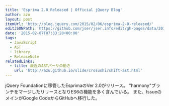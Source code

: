 ```yaml
---
title: 'Esprima 2.0 Released | Official jQuery Blog'
author: azu
layout: post
itemUrl: 'http://blog.jquery.com/2015/02/06/esprima-2-0-released/'
editJSONPath: 'https://github.com/jser/jser.info/edit/gh-pages/data/2015/02/index.json'
date: '2015-02-07T07:33:28+00:00'
tags:
  - JavaScript
  - AST
  - library
  - ReleaseNote
relatedLinks:
  - title: 最近のASTパーサの動き
    url: 'http://azu.github.io/slide/crosushi/shift-ast.html'
---
```

jQuery Foundationに移管したEsprimaのVer 2.0がリリース。
"harmony"ブランチをマージしたリリースとなりES6の機能を多く含んでいる。
また、IssueのメインがGoogle CodeからGitHubへ移行した。

